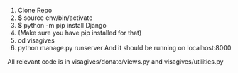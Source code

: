 1. Clone Repo
2. $ source env/bin/activate
3. $ python -m pip install Django 
4. (Make sure you have pip installed for that)
5. cd visagives
6. python manage.py runserver
And it should be running on localhost:8000

All relevant code is in visagives/donate/views.py and visagives/utilities.py
